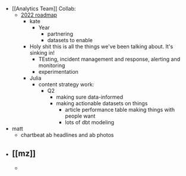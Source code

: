 - [[Analytics Team]] Collab:
	- [2022 roadmap](https://docs.google.com/spreadsheets/d/1UTmi7Kc6XeynqiyhuPz3ti_TKVZGRiaij7GMqqkiDro/edit#gid=2055480471)
		- kate
			- Year
				- partnering
				- datasets to enable
		- Holy shit this is all the things we've been talking about. It's sinking in!
			- TEsting, incident management and response, alerting and monitoring
			- experimentation
		- Julia
			- content strategy work:
				- Q2
					- making sure data-informed
					- making actionable datasets on things
						- article performance table making things with people want
						- lots of dbt modeling
- matt
	- chartbeat ab headlines and ab photos
- [[mz]]
	-
	-